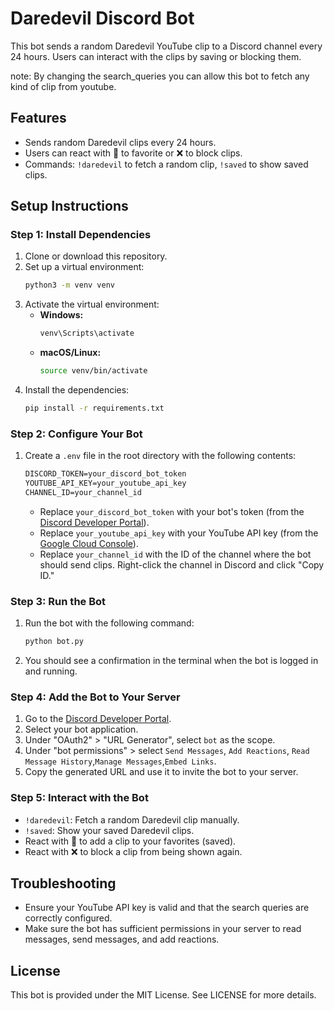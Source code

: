# Daredevil Discord Bot

This bot sends a random Daredevil YouTube clip to a Discord channel every 24 hours. Users can interact with the clips by saving or blocking them.

note: By changing the search_queries you can allow this bot to fetch any kind of clip from youtube.

## Features
- Sends random Daredevil clips every 24 hours.
- Users can react with 🌟 to favorite or ❌ to block clips.
- Commands: `!daredevil` to fetch a random clip, `!saved` to show saved clips.

## Setup Instructions

### Step 1: Install Dependencies
1. Clone or download this repository.
2. Set up a virtual environment:
    ```bash
    python3 -m venv venv
    ```
3. Activate the virtual environment:
    - **Windows:**
      ```bash
      venv\Scripts\activate
      ```
    - **macOS/Linux:**
      ```bash
      source venv/bin/activate
      ```
4. Install the dependencies:
    ```bash
    pip install -r requirements.txt
    ```

### Step 2: Configure Your Bot
1. Create a `.env` file in the root directory with the following contents:
    ```txt
    DISCORD_TOKEN=your_discord_bot_token
    YOUTUBE_API_KEY=your_youtube_api_key
    CHANNEL_ID=your_channel_id
    ```
   - Replace `your_discord_bot_token` with your bot's token (from the [Discord Developer Portal](https://discord.com/developers/applications)).
   - Replace `your_youtube_api_key` with your YouTube API key (from the [Google Cloud Console](https://console.cloud.google.com/)).
   - Replace `your_channel_id` with the ID of the channel where the bot should send clips. Right-click the channel in Discord and click "Copy ID."

### Step 3: Run the Bot
1. Run the bot with the following command:
    ```bash
    python bot.py
    ```

2. You should see a confirmation in the terminal when the bot is logged in and running.

### Step 4: Add the Bot to Your Server
1. Go to the [Discord Developer Portal](https://discord.com/developers/applications).
2. Select your bot application.
3. Under "OAuth2" > "URL Generator", select `bot` as the scope.
4. Under "bot permissions" > select `Send Messages`, `Add Reactions`, `Read Message History`,`Manage Messages`,`Embed Links`.
5. Copy the generated URL and use it to invite the bot to your server.

### Step 5: Interact with the Bot
- `!daredevil`: Fetch a random Daredevil clip manually.
- `!saved`: Show your saved Daredevil clips.
- React with 🌟 to add a clip to your favorites (saved).
- React with ❌ to block a clip from being shown again.

## Troubleshooting

- Ensure your YouTube API key is valid and that the search queries are correctly configured.
- Make sure the bot has sufficient permissions in your server to read messages, send messages, and add reactions.

## License

This bot is provided under the MIT License. See LICENSE for more details.
